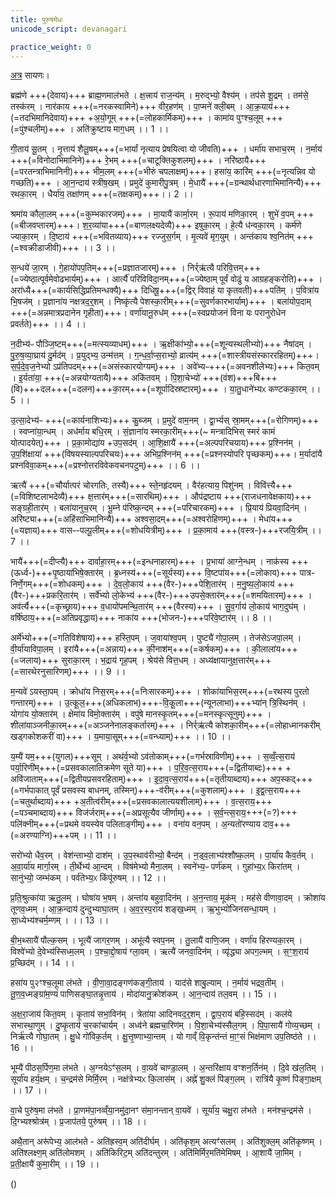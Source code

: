 ```yaml
---
title: पुरुषमेधः
unicode_script: devanagari

practice_weight: 0
---
```


[अत्र](https://archive.org/stream/ASS037TaittiriyaBrahmanamWithSayanabhashyaPart1NarayanasastriGodbole1934/ASS_037_Taittiriya_Brahmanam_with_Sayanabhashya_Part_2_-_Narayanasastri_Godbole_1898#page/n351/mode/2up) सायणः।

ब्रह्म॑णे +++(देवाय)+++ ब्राह्म॒णमाल॑भते । क्ष॒त्त्राय॑ राज॒न्य॑म् । म॒रुद्भ्यो॒ वैश्य॑म् । तप॑से शू॒द्रम् । तम॑से॒ तस्क॑रम् । नार॑काय +++(=नरकस्वामिने)+++ वीर॒हण॑म् । पा॒प्मने॑ क्ली॒बम् । आ॒क्र॒याय॑+++(=तदभिमानिदेवाय)+++ +अ॒यो॒गूम् +++(=लोहकार्मिकम्)+++ । कामा॑य पुꣳश्च॒लूम् +++(=पुंश्चलीम्)+++ । अति॑क्रुष्टाय माग॒धम् ।। 1 ।।

गी॒ताय॑ सू॒तम् । नृ॒त्ताय॑ शैलू॒षम्+++(=भार्यां नृत्याय प्रेषयित्वा यो जीवति)+++ । धर्मा॑य सभाच॒रम् । न॒र्माय॑ +++(=विनोदाभिमानिने)+++ रे॒भम् +++(=चाटूक्तिकुशलम्)+++ । नरि॑ष्ठायै+++(=परतन्त्राभिमानिनी)+++ भीम॒लम् +++(=भीरुं चपलाक्षम्)+++। हसा॑य॒ कारि॑म् +++(=नृत्यन्निव यो गच्छति)+++ । आ॒न॒न्दाय॑ स्त्रीष॒खम् । प्रमुदे॑ कुमारीपु॒त्रम् । मे॒धायै॑ +++(=ग्रन्थार्थधारणाभिमानिन्यै)+++ रथका॒रम् । धैर्या॑य॒ तक्षा॑णम् +++(=तक्षकम्)+++।। 2 ।।

श्रमा॑य कौला॒लम् +++(=कुम्भकारजम्)+++ । मा॒यायै॑ कार्मा॒रम् । रू॒पाय॑ मणिका॒रम् । शुभे॑ व॒पम् +++(=बीजवप्तारम्)+++। श॒र॒व्या॑या+++(=बाणलक्ष्यदेव्यै)+++ इषुका॒रम् । हे॒त्यै ध॑न्वका॒रम् । कर्म॑णे ज्याका॒रम् । दि॒ष्टाय॑ +++(=भवितव्याय)+++ रज्जुस॒र्गम् । मृ॒त्यवे॑ मृग॒युम् । अन्त॑काय श्व॒नित॑म् +++(=श्वक्रीडाजीवी)+++ ।। 3 ।।

स॒न्धये॑ जा॒रम् । गे॒हायो॑पप॒तिम्+++(=प्रज्ञातजारम्)+++ । निर्र्ऋ॑त्यै परिवि॒त्तम्+++(=ज्येष्ठात्पूर्वमेवोढभार्यम्)+++ । आर्त्यै॑ परिविविदा॒नम्+++(=ज्येष्ठाम् पूर्वं वोढुं य आग्रहङ्करोति)+++ । अरा॑ध्यै+++(=कार्यसिद्धिप्रतिमन्धक्यै)+++ दिधिषू॒+++(=द्विर् विवाहं या कृतवती)+++पति॑म् । प॒वित्रा॑य भि॒षज॑म् । प्र॒ज्ञाना॑य नक्षत्रद॒र्॒शम् । निष्कृ॑त्यै पेशस्का॒रीम्+++(=सुवर्णकारभार्याम्)+++ । बला॑योप॒दाम् +++(=अन्नमात्रप्रदानेन गृहीता)+++। वर्णा॑यानू॒रुध॑म् +++(=स्वप्रयोजनं विना यः परानुरोधेन प्रवर्तते)+++ ।। 4 ।।

न॒दीभ्य॑ᳶ पौञ्जि॒ष्टम्+++(=मत्स्यव्याधम्)+++ । ऋ॒क्षीका॑भ्यो॒+++(=शून्यस्थलीभ्यो)+++ नैषा॑दम् । पु॒रु॒ष॒व्या॒घ्राय॑ दु॒र्मद॑म् । प्र॒युद्भ्य॒ उन्म॑त्तम् । ग॒न्ध॒र्वा॒प्स॒राभ्यो॒ व्रात्य॑म् +++(=शास्त्रीयसंस्काररहितम्)+++। स॒र्प॒दे॒व॒ज॒नेभ्यो ऽप्र॑तिपदम्+++(=असंस्कारयोग्यम्)+++ । अवे॑भ्यᳶ+++(=अवनशीलेभ्यः)+++ कित॒वम् । इ॒र्यता॑या॒ +++(=अन्नयोग्यतायै)+++ अकि॑तवम् । पि॒शा॒चेभ्यो॑ +++(वंश)+++बि+++(वि)+++दल+++(=दलन)+++का॒रम्+++(=शूर्पादिस्रष्टारम्)+++ । या॒तु॒धाने॑भ्यᳵ कण्टकका॒रम् ।। 5 ।।

उ॒त्सा॒देभ्य॑ᳶ +++(=कार्यनाशिभ्यः)+++ कु॒ब्जम् । प्र॒मुदे॑ वाम॒नम् । द्वा॒र्भ्यस् स्रा॒मम्+++(=रोगिणम्)+++ । स्वप्ना॑या॒न्धम् । अध॑र्माय बधि॒रम् । सं॒ज्ञाना॑य स्मरका॒रीम्+++(~ मन्त्रादिभिस् स्मरं कामं योत्पादयेत्)+++ । प्र॒का॒मोद्या॑य  +उप॒सद॑म् । आ॒शि॒क्षायै॑ +++(=अल्पपरिचयाय)+++ प्र॒श्निन॑म् । उ॒प॒शि॑क्षाया॑ +++(विषयस्याल्पपरिचयः)+++ अभिप्र॒श्निन॑म् +++(=प्रश्नस्योपरि पृच्छकम्)+++। म॒र्यादा॑यै प्रश्नविवा॒कम्+++(=प्रश्नोत्तरविवेकवचनपटुम्)+++ ।। 6 ।।

ऋत्यै॑ +++(=चौर्यात्परं चोरगतिः, तस्यै)+++ स्ते॒नहृ॑दयम् । वैर॑हत्याय॒ पिशु॑नम् । विवि॑त्त्यै+++(=विशिष्टलाभदेव्यै)+++ क्ष॒त्तार॑म्+++(=सारथिम्)+++ । औप॑द्रष्टाय +++(राजधनावेक्षकाय)+++ सङ्ग्रही॒तार॑म् । बला॑यानुच॒रम् । भू॒म्ने प॑रिष्क॒न्दम् +++(=परिचारकम्)+++ । प्रि॒याय॑ प्रियवा॒दिन॑म् । अरि॑ष्ट्या+++(=अहिंसाभिमानिन्यै)+++ अश्वसा॒दम्+++(=अश्वरोहिणम्)+++ । मेधा॑य+++(=यज्ञाय)+++ वासᳶ-पल्पू॒लीम्+++(=शोधयित्रीम्)+++ । प्र॒का॒माय॑ +++(वस्त्र-)+++रजयि॒त्रीम् ।। 7 ।।

भायै॑+++(=दीप्त्यै)+++ दार्वाहा॒रम्+++(=इन्धनाहारम्)+++ । प्र॒भाया॑ आग्ने॒न्धम् । नाक॑स्य +++(ऊर्ध्व-)+++पृ॒ष्ठाया॑भिषे॒क्तार॑म् । ब्र॒ध्नस्य॑+++(=सूर्यस्य)+++ वि॒ष्टपा॑य+++(=लोकाय)+++ पात्र-निर्णे॒गम्+++(=शोधकम्)+++ । दे॒व॒लो॒काय॑ +++(वैर-)+++पेशि॒तार॑म् । म॒नु॒ष्य॒लो॒काय॑ +++(वैर-)+++प्रकरि॒तार॑म् । सर्वे॑भ्यो लो॒केभ्य॑ +++(वैर-)+++उपसे॒क्तार॑म्+++(=शमयितारम्)+++ । अव॑र्त्यै+++(=कृच्छ्राय)+++ व॒धायो॑पमन्थि॒तार॑म् +++(वैरस्य)+++ । सु॒व॒र्गाय॑ लो॒काय॑ भाग॒दुघ॑म् । वर्षि॑ष्ठाय॒+++(=अतिप्रवृद्धाय)+++ नाका॑य +++(भोजन-)+++परिवे॒ष्टार॑म् ।। 8 ।।

अर्मे॑भ्यो+++(=गतिविशेषाय)+++ हस्ति॒पम् । ज॒वाया॑श्व॒पम् । पुष्ट्यै॑ गोपा॒लम् । तेज॑सेऽजपा॒लम् । वी॒र्या॑याविपा॒लम् । इरा॑यै+++(=अन्नाय)+++ की॒नाश॑म्+++(=कर्षकम्)+++ । की॒लाला॑य+++(=जलाय)+++ सुराका॒रम् । भ॒द्राय॑ गृह॒पम् । श्रेय॑से वित्त॒धम् । अध्य॑क्षायानुक्ष॒त्तार॑म्+++(=सारथेरनुसारिणम्)+++ ।। 9 ।।

म॒न्यवे॑ ऽयस्ता॒पम् । क्रोधा॑य निस॒रम्+++(=निःसारकम्)+++ । शोका॑याभिस॒रम्+++(=रथस्य पुरतो गन्तारम्)+++ । उ॒त्कू॒ल॒+++(अधिकलाभ)+++-वि॒कू॒ला+++(न्यूनलाभा)+++भ्या॑न् त्रि॒स्थिन॑म् । योगा॑य यो॒क्तार॑म् । क्षेमा॑य विमो॒क्तार॑म् । वपु॑षे मानस्कृ॒तम्+++(=मनस्कृत्सूनुम्)+++ । शीला॑याञ्जनीका॒रम्+++(=अञ्जनेनालङ्कर्तारम्)+++ । निर्र्ऋ॑त्यै कोशका॒रीम्+++(=लोहाध्मानकरीम् खड्गकोशकरीं वा)+++ । य॒माया॒सूम्+++(=वन्ध्याम्)+++ ।। 10 ।।

य॒म्यै॑ यम॒+++(युगल)+++सूम् । अथ॑र्व॒भ्यो ऽव॑तोकाम्+++(=गर्भस्राविणीम्)+++ । स॒व्वँ॒त्स॒राय॑ पर्या॒रिणी॑म्+++(=प्रसवकालातिक्रमेण सूते या)+++ । प॒रि॒व॒त्स॒राय+++(=द्वितीयाब्दः)+++ + अवि॑जाताम्+++(=द्वितीयप्रसवरहिताम्)+++ । इ॒दा॒व॒त्स॒राय॑+++(=तृतीयाब्दाय)+++ अप॒स्कद्+++(=गर्भपाकात् पूर्वं प्रसवस्य बाधनम्, तस्मिन्)+++-व॑रीम्+++(=कुशलाम्)+++ । इ॒द्व॒त्स॒राय+++(=चतुर्थाब्दाय)+++ +अ॒तीत्व॑रीम्+++(=प्रसवकालात्ययशीलाम्)+++ । व॒त्स॒राय॒+++(=पञ्चमाब्दाय)+++ विज॑र्जराम्+++(=अप्रसूत्यैव जीर्णाम्)+++ । स॒र्व॒न्त्स॒राय॒+++(=?)+++ पलि॑क्नीम्+++(=प्रथमे वयस्येव पलिताङ्गीम्)+++ । वना॑य वन॒पम् । अ॒न्यतो॑रण्याय दाव॒+++(=अरण्याग्नि)+++पम् ।। 11 ।।

सरो॑भ्यो धैव॒रम् । वेश॑न्ताभ्यो॒ दाश॑म् । उ॒प॒स्थाव॑रीभ्यो॒ बैन्द॑म् । न॒ड्व॒लाभ्य॑श्शौष्क॒लम् । पा॒र्या॑य कैव॒र्तम् । अ॒वा॒र्या॑य मार्गा॒रम् । ती॒र्थेभ्य॑ आ॒न्दम् । विष॑मेभ्यो मैना॒लम् । स्वने॑भ्य॒ᳶ पर्ण॑कम् । गुहा॑भ्य॒ᳵ किरा॑तम् । सानु॑भ्यो॒ जम्भ॑कम् । पर्व॑तेभ्य॒ᳵ किंपू॑रुषम् ।। 12 ।।

प्र॒ति॒श्रुत्का॑या ऋतु॒लम् । घोषा॑य भ॒षम् । अन्ता॑य बहुवा॒दिन॑म् । अ॒न॒न्ताय॒ मूक॑म् । मह॑से वीणावा॒दम् । क्रोशा॑य तूणव॒ध्मम् । आ॒क्र॒न्दाय॑ दुन्दुभ्याघा॒तम् । अ॒व॒र॒स्प॒राय॑ शङ्ख॒ध्मम् । ऋ॒भुभ्यो॑जिनसन्धा॒यम् । सा॒ध्येभ्य॑श्चर्म॒म्णम् । ।। 13 ।।

बी॒भ॒थ्सायै॑ पौल्क॒सम् । भूत्यै॑ जागर॒णम् । अभू॑त्यै स्वप॒नम् । तु॒लायै॑ वाणि॒जम् । वर्णा॑य हिरण्यका॒रम् । विश्वे॑भ्यो दे॒वेभ्य॑स्सिध्म॒लम् । प॒श्चा॒द्दो॒षाय॑ ग्ला॒वम् । ऋत्यै॑ जनवा॒दिन॑म् । व्यृ॑द्ध्या अपग॒ल्भम् । स॒ꣳ॒श॒राय॑ प्र॒च्छिद॑म् ।। 14 ।।

हसा॑य पु२ꣳश्च॒लूमा ल॑भते । वी॒णा॒वा॒दङ्गण॑कङ्गी॒ताय॑ । याद॑से शाबु॒ल्याम् । न॒र्माय॑ भद्रव॒तीम् । तू॒ण॒व॒ध्मङ्ग्रा॑म॒ण्यं॑ पाणिसङ्घा॒तन्नृ॒त्ताय॑ । मोदा॑यानु॒क्रोश॑कम् । आ॒न॒न्दाय॑ तल॒वम् ।। 15 ।।

अ॒क्ष॒रा॒जाय॑ कित॒वम् । कृ॒ताय॑ सभा॒विन॑म् । त्रेता॑या आदिनवद॒र्॒शम् । द्वा॒प॒राय॑ बहि॒स्सद॑म् । कल॑ये सभास्था॒णुम् । दु॒ष्कृ॒ताय॑ च॒रका॑चार्यम् । अध्व॑ने ब्रह्मचा॒रिण॑म् । पि॒शा॒चेभ्य॑स्सैल॒गम् । पि॒पा॒सायै॑ गोव्य॒च्छम् । निर्ऋ॑त्यै गोघा॒तम् । क्षु॒धे गो॑विक॒र्तम् । क्षु॒त्तृ॒ष्णाभ्या॒न्तम् । यो गाव्ँ वि॒कृन्त॑न्तं मा॒ꣳ॒सं भिक्ष॑माण उप॒तिष्ठ॑ते ।। 16 ।।

भूम्यै॑ पीठस॒र्पिण॒मा ल॑भते । अ॒ग्नयेऽꣳ॑स॒लम् । वा॒यवे॑ चाण्डा॒लम् । अ॒न्तरि॑क्षाय वꣳशन॒र्तिन॑म् । दि॒वे ख॑ल॒तिम् । सूर्या॑य हर्य॒क्षम् । च॒न्द्रम॑से मिर्मि॒रम् । नक्ष॑त्रेभ्यᳵ कि॒लास॑म् । अह्ने॑ शु॒क्लं पि॑ङ्ग॒लम् । रात्रि॑यै कृ॒ष्णं पि॑ङ्गा॒क्षम् ।। 17 ।।

वा॒चे पुरु॑ष॒मा ल॑भते । प्रा॒णम॑पा॒नव्व्ँया॒नमु॑दा॒नꣳ स॑मा॒नन्तान् वा॒यवे॑ । सूर्या॑य॒ चक्षु॒रा ल॑भते । मन॑श्च॒न्द्रम॑से । दि॒ग्भ्यश्श्रोत्र॑म् । प्र॒जाप॑तये॒ पुरु॑षम् ।। 18 ।।

अथै॒तान् अरू॑पेभ्य॒ आल॑भते - अति॑ह्रस्व॒म् अति॑दीर्घम् । अति॑कृश॒म् अत्यꣳ॑सलम् । अति॑शुक्ल॒म् अति॑कृष्णम् । अति॑श्लक्ष्ण॒म् अति॑लोमशम् । अति॑किरिट॒म् अति॑दन्तुरम् । अति॑मिर्मिर॒मति॑मेमिषम् । आ॒शायै॑ जा॒मिम् । प्र॒ती॒क्षायै॑ कुमा॒रीम् ।। 19 ।।

()